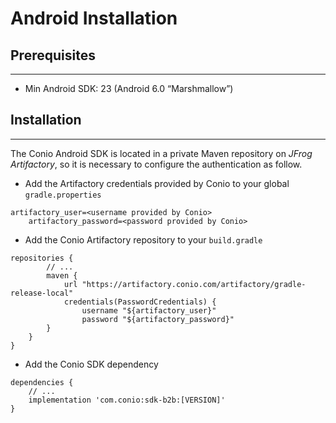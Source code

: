 # Android Installation

## Prerequisites
---

- Min Android SDK: 23 (Android 6.0 “Marshmallow”)

## Installation
---
The Conio Android SDK is located in a private Maven repository on *JFrog Artifactory*, so it is necessary to configure the authentication as follow.

- Add the Artifactory credentials provided by Conio to your global `gradle.properties`
```
artifactory_user=<username provided by Conio>
    artifactory_password=<password provided by Conio>
```

- Add the Conio Artifactory repository to your `build.gradle`
```
repositories {
        // ...
        maven {
            url "https://artifactory.conio.com/artifactory/gradle-release-local"
            credentials(PasswordCredentials) {
                username "${artifactory_user}"
                password "${artifactory_password}"
        }
    }
}
```
- Add the Conio SDK dependency
```
dependencies {
    // ...
    implementation 'com.conio:sdk-b2b:[VERSION]'
}
```
